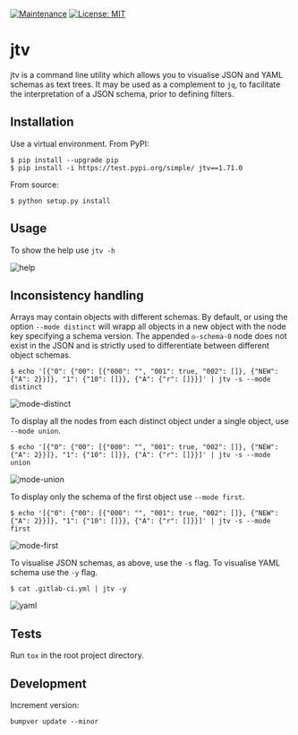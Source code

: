[![Maintenance](https://img.shields.io/badge/Maintained%3F-yes-teal.svg)](https://GitHub.com/Naereen/StrapDown.js/graphs/commit-activity)
[![License: MIT](https://img.shields.io/badge/License-MIT-teal.svg)](https://opensource.org/licenses/MIT)


# jtv

jtv is a command line utility which allows you to visualise JSON and YAML schemas as text trees. It may be used as a complement to `jq`, to facilitate the interpretation of a JSON schema, prior to defining filters.

## Installation

Use a virtual environment. From PyPI:

```
$ pip install --upgrade pip
$ pip install -i https://test.pypi.org/simple/ jtv==1.71.0
```

From source:
```
$ python setup.py install
```

## Usage

To show the help use `jtv -h`

![help](https://user-images.githubusercontent.com/80931870/178188951-3907c353-c5ad-4c09-9c60-75004a7bb921.png)

## Inconsistency handling

Arrays may contain objects with different schemas. By default, or using the option `--mode distinct` will wrapp all objects in a new object with the node key specifying a schema version. The appended `◎-schema-0` node does not exist in the JSON and is strictly used to differentiate between different object schemas. 

```
$ echo '[{"0": {"00": [{"000": "", "001": true, "002": []}, {"NEW": {"A": 2}}]}, "1": {"10": []}}, {"A": {"r": []}}]' | jtv -s --mode distinct
```

![mode-distinct](https://user-images.githubusercontent.com/80931870/178188961-034e9947-aa11-4453-8e58-2aebeb788f36.png)

To display all the nodes from each distinct object under a single object, use `--mode union`. 

```
$ echo '[{"0": {"00": [{"000": "", "001": true, "002": []}, {"NEW": {"A": 2}}]}, "1": {"10": []}}, {"A": {"r": []}}]' | jtv -s --mode union
```

![mode-union](https://user-images.githubusercontent.com/80931870/178188978-ff786d50-8721-4432-b3eb-dd086b1c61e7.png)

To display only the schema of the first object use `--mode first`. 

```
$ echo '[{"0": {"00": [{"000": "", "001": true, "002": []}, {"NEW": {"A": 2}}]}, "1": {"10": []}}, {"A": {"r": []}}]' | jtv -s --mode first
```

![mode-first](https://user-images.githubusercontent.com/80931870/178188971-edc49b72-98bc-462f-ab5d-0d5821fa29b9.png)

To visualise JSON schemas, as above, use the `-s` flag. To visualise YAML schema use the `-y` flag.

```
$ cat .gitlab-ci.yml | jtv -y
```

![yaml](https://user-images.githubusercontent.com/80931870/178189002-98875801-984a-4d9c-b75d-c7bbefe1e9f8.png)


## Tests
Run `tox` in the root project directory.

## Development

Increment version:
```
bumpver update --minor
```

